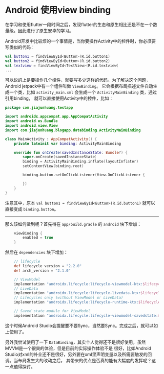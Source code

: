 # Android 使用view binding

在学习和使用flutter一段时间之后，发现flutter的生态和原生相比还是不在一个数量级。因此进行了原生安卓的学习。

Android开发中比较烦的一个事情是，当你要操作Activity中的控件时，你必须要写类似的代码：

```kotlin
val button1 = findViewById<Button>(R.id.button1)
val button2 = findViewById<Button>(R.id.button2)
val textview = findViewById<TextView>(R.id.textview)
...
```

可以说的上是要操作几个控件，就要写多少这样的代码。为了解决这个问题，Android jetpack中有一个组件叫做 `ViewBinding`。
它会根据布局描述文件自动生成一个类，比如 `activity_main.xml` 会生成一个 `ActivityMainBinding` 类，通过引用binding，
就可以直接使用Activity中的控件，比如：

```kotlin
package com.jiajunhuang.testapp

import androidx.appcompat.app.AppCompatActivity
import android.os.Bundle
import android.view.View
import com.jiajunhuang.blogapp.databinding.ActivityMainBinding

class MainActivity : AppCompatActivity() {
    private lateinit var binding: ActivityMainBinding

    override fun onCreate(savedInstanceState: Bundle?) {
        super.onCreate(savedInstanceState)
        binding = ActivityMainBinding.inflate(layoutInflater)
        setContentView(binding.root)

        binding.button.setOnClickListener(View.OnClickListener {

        })
    }
}
```

注意其中，原本 `val button1 = findViewById<Button>(R.id.button1)` 就可以直接变成 `binding.button`。

---

那么该如何做到呢？首先得在 `app/build.gradle` 的 `android` 块下增加：

```gradle
    viewBinding {
        enabled = true
    }
```

然后在 `dependencies` 块下增加：

```gradle
    // lifecycle
    def lifecycle_version = "2.2.0"
    def arch_version = "2.1.0"

    // ViewModel
    implementation "androidx.lifecycle:lifecycle-viewmodel-ktx:$lifecycle_version"
    // LiveData
    implementation "androidx.lifecycle:lifecycle-livedata-ktx:$lifecycle_version"
    // Lifecycles only (without ViewModel or LiveData)
    implementation "androidx.lifecycle:lifecycle-runtime-ktx:$lifecycle_version"

    // Saved state module for ViewModel
    implementation "androidx.lifecycle:lifecycle-viewmodel-savedstate:$lifecycle_version"
```

这个时候Android Studio会提醒要不要Sync，当然要Sync。完成之后，就可以如上使用了。

另外我尝试使用了一下 `DataBinding`，其实个人觉得还不是很好使用，虽然MVVM是一个很爽的体验，但是目前的实际操作体验不是
很好，比如Android Studio对xml的补全还不是很好，另外要在xml里声明变量以及所需要触发的回调。当布局发生大的改动之后，
其带来的优点是否真的能有大幅度的发挥呢？这一点值得探讨。
